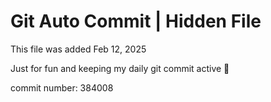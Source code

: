 # Git Auto Commit | Hidden File

This file was added Feb 12, 2025

Just for fun and keeping my daily git commit active 🤪

commit number: 384008
